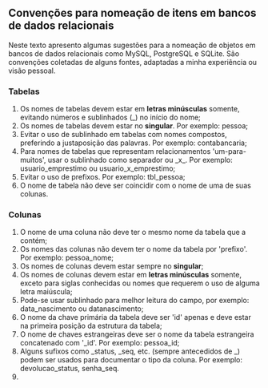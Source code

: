 ## Convenções para nomeação de itens em bancos de dados relacionais

Neste texto apresento algumas sugestões para a nomeação de objetos em bancos de dados relacionais como MySQL, PostgreSQL e SQLite. São convenções coletadas de alguns fontes, adaptadas a minha experiência ou visão pessoal.

### Tabelas
1. Os nomes de tabelas devem estar em **letras minúsculas** somente, evitando números e sublinhados (\_) no início do nome;
2. Os nomes de tabelas devem estar no **singular**. Por exemplo: pessoa;
3. Evitar o uso de sublinhado em tabelas com nomes compostos, preferindo a justaposição das palavras. Por exemplo: contabancaria;
4. Para nomes de tabelas que representam relacionamentos 'um-para-muitos', usar o sublinhado como separador ou \_x_. Por exemplo: usuario_emprestimo ou usuario_x_emprestimo;
5. Evitar o uso de prefixos. Por exemplo: tbl_pessoa;
6. O nome de tabela não deve ser coincidir com o nome de uma de suas colunas.

### Colunas
1. O nome de uma coluna não deve ter o mesmo nome da tabela que a contém;
2. Os nomes das colunas não devem ter o nome da tabela por 'prefixo'. Por exemplo: pessoa_nome; 
3. Os nomes de colunas devem estar sempre no **singular**;
4. Os nomes de colunas devem estar em **letras minúsculas** somente, exceto para siglas conhecidas ou nomes que requerem o uso de alguma letra maiúscula;
5. Pode-se usar sublinhado para melhor leitura do campo, por exemplo: data_nascimento ou datanascimento;
6. O nome da chave primária da tabela deve ser 'id' apenas e deve estar na primeira posição da estrutura da tabela;
7. O nome de chaves estrangeiras deve ser o nome da tabela estrangeira concatenado com '\_id'. Por exemplo: pessoa_id;
8. Alguns sufixos como \_status, \_seq, etc. (sempre antecedidos de \_) podem ser usados para documentar o tipo da coluna. Por exemplo: devolucao_status, senha_seq.
9. 
